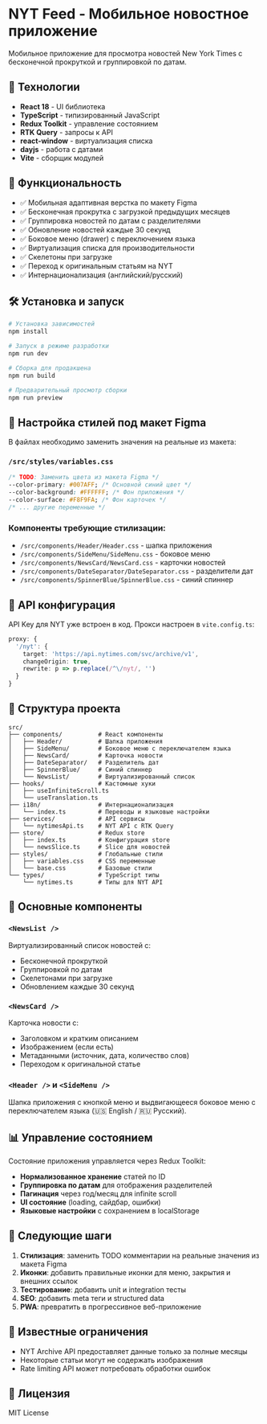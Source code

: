 # NYT Feed - Мобильное новостное приложение

Мобильное приложение для просмотра новостей New York Times с бесконечной прокруткой и группировкой по датам.

## 🚀 Технологии

- **React 18** - UI библиотека
- **TypeScript** - типизированный JavaScript
- **Redux Toolkit** - управление состоянием
- **RTK Query** - запросы к API
- **react-window** - виртуализация списка
- **dayjs** - работа с датами
- **Vite** - сборщик модулей

## 📱 Функциональность

- ✅ Мобильная адаптивная верстка по макету Figma
- ✅ Бесконечная прокрутка с загрузкой предыдущих месяцев
- ✅ Группировка новостей по датам с разделителями
- ✅ Обновление новостей каждые 30 секунд
- ✅ Боковое меню (drawer) с переключением языка
- ✅ Виртуализация списка для производительности
- ✅ Скелетоны при загрузке
- ✅ Переход к оригинальным статьям на NYT
- ✅ Интернационализация (английский/русский)

## 🛠 Установка и запуск

```bash
# Установка зависимостей
npm install

# Запуск в режиме разработки
npm run dev

# Сборка для продакшена
npm run build

# Предварительный просмотр сборки
npm run preview
```

## 🎨 Настройка стилей под макет Figma

В файлах необходимо заменить значения на реальные из макета:

### `/src/styles/variables.css`
```css
/* TODO: Заменить цвета из макета Figma */
--color-primary: #007AFF; /* Основной синий цвет */
--color-background: #FFFFFF; /* Фон приложения */
--color-surface: #F8F9FA; /* Фон карточек */
/* ... другие переменные */
```

### Компоненты требующие стилизации:
- `/src/components/Header/Header.css` - шапка приложения
- `/src/components/SideMenu/SideMenu.css` - боковое меню
- `/src/components/NewsCard/NewsCard.css` - карточки новостей
- `/src/components/DateSeparator/DateSeparator.css` - разделители дат
- `/src/components/SpinnerBlue/SpinnerBlue.css` - синий спиннер

## 📡 API конфигурация

API Key для NYT уже встроен в код. Прокси настроен в `vite.config.ts`:

```typescript
proxy: {
  '/nyt': {
    target: 'https://api.nytimes.com/svc/archive/v1',
    changeOrigin: true,
    rewrite: p => p.replace(/^\/nyt/, '')
  }
}
```

## 📂 Структура проекта

```
src/
├── components/          # React компоненты
│   ├── Header/          # Шапка приложения
│   ├── SideMenu/        # Боковое меню с переключателем языка
│   ├── NewsCard/        # Карточка новости
│   ├── DateSeparator/   # Разделитель дат
│   ├── SpinnerBlue/     # Синий спиннер
│   └── NewsList/        # Виртуализированный список
├── hooks/               # Кастомные хуки
│   ├── useInfiniteScroll.ts
│   └── useTranslation.ts
├── i18n/                # Интернационализация
│   └── index.ts         # Переводы и языковые настройки
├── services/            # API сервисы
│   └── nytimesApi.ts    # NYT API с RTK Query
├── store/               # Redux store
│   ├── index.ts         # Конфигурация store
│   └── newsSlice.ts     # Slice для новостей
├── styles/              # Глобальные стили
│   ├── variables.css    # CSS переменные
│   └── base.css         # Базовые стили
└── types/               # TypeScript типы
    └── nytimes.ts       # Типы для NYT API
```

## 🔧 Основные компоненты

### `<NewsList />`
Виртуализированный список новостей с:
- Бесконечной прокруткой
- Группировкой по датам
- Скелетонами при загрузке
- Обновлением каждые 30 секунд

### `<NewsCard />`
Карточка новости с:
- Заголовком и кратким описанием
- Изображением (если есть)
- Метаданными (источник, дата, количество слов)
- Переходом к оригинальной статье

### `<Header />` и `<SideMenu />`
Шапка приложения с кнопкой меню и выдвигающееся боковое меню с переключателем языка (🇺🇸 English / 🇷🇺 Русский).

## 📊 Управление состоянием

Состояние приложения управляется через Redux Toolkit:
- **Нормализованное хранение** статей по ID
- **Группировка по датам** для отображения разделителей
- **Пагинация** через год/месяц для infinite scroll
- **UI состояние** (loading, сайдбар, ошибки)
- **Языковые настройки** с сохранением в localStorage

## 🎯 Следующие шаги

1. **Стилизация**: заменить TODO комментарии на реальные значения из макета Figma
2. **Иконки**: добавить правильные иконки для меню, закрытия и внешних ссылок
3. **Тестирование**: добавить unit и integration тесты
4. **SEO**: добавить meta теги и structured data
5. **PWA**: превратить в прогрессивное веб-приложение

## 🐛 Известные ограничения

- NYT Archive API предоставляет данные только за полные месяцы
- Некоторые статьи могут не содержать изображения
- Rate limiting API может потребовать обработки ошибок

## 📝 Лицензия

MIT License
